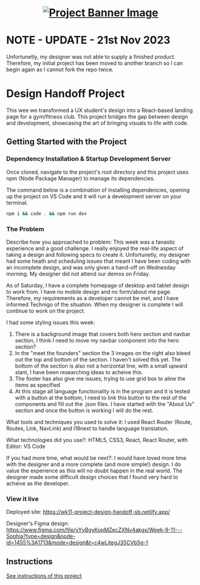<h1 align="center">
  <a href="">
    <img src="/src/assets/design-handoff.svg" alt="Project Banner Image">
  </a>
</h1>

# NOTE - UPDATE - 21st Nov 2023
Unfortunetly, my designer was not able to supply a finished product. Therefore, my initial project has been moved to another branch so I can begin again as I cannot fork the repo twice.

# Design Handoff Project

This wee we transformed a UX student's design into a React-based landing page for a gym/fitness club. This project bridges the gap between design and development, showcasing the art of bringing visuals to life with code.

## Getting Started with the Project

### Dependency Installation & Startup Development Server

Once cloned, navigate to the project's root directory and this project uses npm (Node Package Manager) to manage its dependencies.

The command below is a combination of installing dependencies, opening up the project on VS Code and it will run a development server on your terminal.

```bash
npm i && code . && npm run dev
```

### The Problem

Describe how you approached to problem: This week was a fanastic experience and a good challenge. I really enjoyed the real-life aspect of taking a design and following specs to create it. Unfortunetly, my designer had some heath and scheduling issues that meant I have been coding with an incomplete design, and was only given a hand-off on Wednesday morning. My designer did not attend our demos on Friday.

As of Saturday, I have a complete homepage of desktop and tablet design to work from. I have no mobile design and no form/about me page. Therefore, my requirements as a developer cannot be met, and I have informed Technigo of the situation. When my designer is complete I will continue to work on the project.

I had some styling issues this week: 
1) There is a background image that covers both hero section and navbar section, I think I need to move my navbar component into the hero section?
2) In the "meet the founders" section the 3 images on the right also bleed out the top and bottom of the section. I haven't solved this yet. The bottom of the section is also not a horizontal line, with a small upward slant, I have been researching ideas to acheive this.
3) The footer has also give me issues, trying to use grid box to aline the items as specified
4) At this stage all language functionality is in the program and it is tested with a button at the bottom, I need to link this button to the rest of the components and fill out the .json files. I have started with the "About Us" section and once the button is working I will do the rest.

What tools and techniques you used to solve it: I used React Router (Route, Routes, Link, NavLink) and i18next to handle language translation.

What technologies did you use?: HTML5, CSS3, React, React Router, with Editor: VS Code

If you had more time, what would be next?: I would have loved more time with the designer and a more complete (and more simple!) design. I do value the experience as this will no doubt happen in the real world. The designer made some difficult design choices that I found very hard to acheive as the developer.

### View it live

Deployed site: https://wk11-project-design-handoff-sb.netlify.app/

Designer's Figma design: https://www.figma.com/file/yYvBgyKopMZecZXNv4akgx/Week-9-11---Sophia?type=design&node-id=1455%3A1713&mode=design&t=c4wLjtegJ35CVb5g-1

## Instructions

<a href="instructions.md">
   See instructions of this project
  </a>

